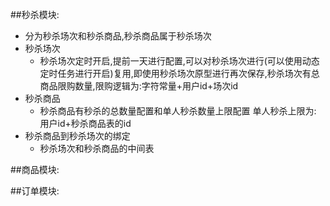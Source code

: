 ##秒杀模块:
- 分为秒杀场次和秒杀商品,秒杀商品属于秒杀场次
- 秒杀场次
    - 秒杀场次定时开启,提前一天进行配置,可以对秒杀场次进行(可以使用动态定时任务进行开启)复用,即使用秒杀场次原型进行再次保存,秒杀场次有总商品限购数量,限购逻辑为:字符常量+用户id+场次id
- 秒杀商品
    - 秒杀商品有秒杀的总数量配置和单人秒杀数量上限配置 单人秒杀上限为: 用户id+秒杀商品表的id
- 秒杀商品到秒杀场次的绑定
    - 秒杀场次和秒杀商品的中间表

##商品模块:

##订单模块: